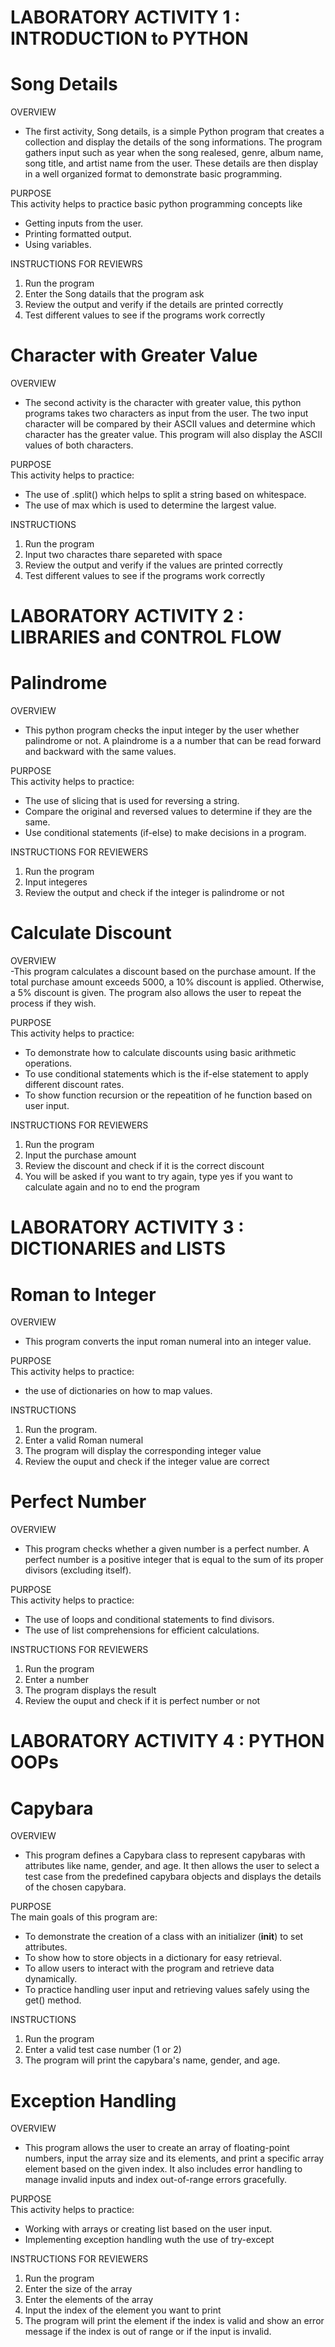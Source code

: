 # LABORATORY ACTIVITY 1 : INTRODUCTION to PYTHON
# Song Details
OVERVIEW <br>
- The first activity, Song details, is a simple Python program that creates a collection and     display the details of the song informations. The program gathers input such as year when the song realesed, genre, album name, song title, and artist name from the user. These details are then display in a well organized format to demonstrate basic programming. <br>

PURPOSE <br>
This activity helps to practice basic python programming concepts like <br>
- Getting inputs from the user.
- Printing formatted output.
- Using variables.

INSTRUCTIONS FOR REVIEWRS
1. Run the program
2. Enter the Song datails that the program ask
3. Review the output and verify if the details are printed correctly
4. Test different values to see if the programs work correctly


# Character with Greater Value
OVERVIEW
 - The second activity is the character with greater value, this python programs takes two characters as input from the user. The two input character will be compared by their ASCII values and determine which character has the greater value. This program will also display the ASCII values of both characters.

PURPOSE <br>
This activity helps to practice: <br>
- The use of .split() which helps to split a string based on whitespace.
- The use of max which is used to determine the largest value.

INSTRUCTIONS
1. Run the program
2. Input two charactes thare separeted with space
3. Review the output and verify if the values are printed correctly
4. Test different values to see if the programs work correctly 

# LABORATORY ACTIVITY 2 : LIBRARIES and CONTROL FLOW
# Palindrome
OVERVIEW
- This python program checks the input integer by the user whether palindrome or not. A plaindrome is a a number that can be read forward and backward with the same values.

PURPOSE <br>
This activity helps to practice: <br>
- The use of slicing that is used for reversing a string.
- Compare the original and reversed values to determine if they are the same.
- Use conditional statements (if-else) to make decisions in a program.

INSTRUCTIONS FOR REVIEWERS
1. Run the program
2. Input integeres
3. Review the output and check if the integer is palindrome or not

 # Calculate Discount
 OVERVIEW <br>
 -This program calculates a discount based on the purchase amount. If the total purchase amount exceeds 5000, a 10% discount is applied. Otherwise, a 5% discount is given. The program also allows the user to repeat the process if they wish.

PURPOSE <br>
This activity helps to practice: <br>
- To demonstrate how to calculate discounts using basic arithmetic operations.
- To use conditional statements which is the if-else statement to apply different discount rates.
- To show function recursion or the repeatition of he function based on user input.

INSTRUCTIONS FOR REVIEWERS
1. Run the program
2. Input the purchase amount
3. Review the discount and check if it is the correct discount
4. You will be asked if you want to try again, type yes if you want to calculate again and no to end the program

 # LABORATORY ACTIVITY 3 : DICTIONARIES and LISTS
 # Roman to Integer
 OVERVIEW <br>
 - This program converts the input roman numeral into an integer value.

PURPOSE <br>
This activity helps to practice: <br>
- the use of dictionaries on how to map values.

 INSTRUCTIONS
1. Run the program.
2. Enter a valid Roman numeral
3. The program will display the corresponding integer value
4. Review the ouput and check if the integer value are correct

# Perfect Number
OVERVIEW <br>
- This program checks whether a given number is a perfect number. A perfect number is a positive integer that is equal to the sum of its proper divisors (excluding itself).

PURPOSE <br>
This activity helps to practice: <br>
- The use of loops and conditional statements to find divisors.
- The use of list comprehensions for efficient calculations.

INSTRUCTIONS FOR REVIEWERS
1. Run the program
2. Enter a number
3. The program displays the result
4. Review the ouput and check if it is perfect number or not

# LABORATORY ACTIVITY 4 : PYTHON OOPs
# Capybara
OVERVIEW <br>
- This program defines a Capybara class to represent capybaras with attributes like name, gender, and age. It then allows the user to select a test case from the predefined capybara objects and displays the details of the chosen capybara.

PURPOSE <br>
The main goals of this program are:
- To demonstrate the creation of a class with an initializer (__init__) to set attributes.
- To show how to store objects in a dictionary for easy retrieval.
- To allow users to interact with the program and retrieve data dynamically.
- To practice handling user input and retrieving values safely using the get() method.

INSTRUCTIONS
1. Run the program
2. Enter a valid test case number (1 or 2)
3. The program will print the capybara's name, gender, and age.

# Exception Handling
OVERVIEW <br>
- This program allows the user to create an array of floating-point numbers, input the array size and its elements, and print a specific array element based on the given index. It also includes error handling to manage invalid inputs and index out-of-range errors gracefully.

PURPOSE <br>
This activity helps to practice: <br>
- Working with arrays or creating list based on the user input.
- Implementing exception handling wuth the use of try-except

INSTRUCTIONS FOR REVIEWERS
1. Run the program
2. Enter the size of the array
3. Enter the elements of the array
4. Input the index of the element you want to print
5. The program will print the element if the index is valid and show an error message if the index is out of range or if the input is invalid.








